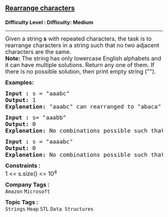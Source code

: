 <h2><a href="https://www.geeksforgeeks.org/problems/rearrange-characters4649/1">Rearrange characters</a></h2><h3>Difficulty Level : Difficulty: Medium</h3><hr><div class="problems_problem_content__Xm_eO"><p><span style="font-size: 18px;">Given a string <strong>s</strong> with repeated characters, the task is to rearrange characters in a string such that no two adjacent characters are the same.<br><strong>Note:</strong> The string has only lowercase English alphabets and it can have multiple solutions. Return any one of them. If there is no possible solution, then print empty string ("").</span></p>
<p><strong><span style="font-size: 18px;">Examples:</span></strong></p>
<pre><strong><span style="font-size: 18px;">Input : </span></strong><span style="font-size: 18px;">s = "aaabc"<br></span><span style="font-size: 18px;"><strong>Output:</strong> 1
</span><strong><span style="font-size: 18px;">Explanation: </span></strong><span style="font-size: 18px;">"aaabc" can rearranged to "abaca" or "acaba" as no two adjacent characters are same in the output string.</span></pre>
<pre><span style="font-size: 18px;"><strong>Input :</strong> </span><span style="font-size: 18px;">s= "aaabb"<br></span><span style="font-size: 18px;"><strong>Output:</strong> 0
</span><strong><span style="font-size: 18px;">Explanation: </span></strong><span style="font-size: 18px;">No combinations possible such that two adjacent characters are different.</span></pre>
<pre><span style="font-size: 18px;"><strong>Input :</strong> </span><span style="font-size: 18px;">s = "aaaabc"<br></span><span style="font-size: 18px;"><strong>Output:</strong> 0
</span><strong><span style="font-size: 18px;">Explanation: </span></strong><span style="font-size: 18px;">No combinations possible such that two adjacent characters are different.</span></pre>
<div><strong><span style="font-size: 18px;">Constraints :</span></strong></div>
<div><span style="font-size: 18px;">1 &lt;= s.size() &lt;= 10<sup>4</sup></span></div></div><p><span style=font-size:18px><strong>Company Tags : </strong><br><code>Amazon</code>&nbsp;<code>Microsoft</code>&nbsp;<br><p><span style=font-size:18px><strong>Topic Tags : </strong><br><code>Strings</code>&nbsp;<code>Heap</code>&nbsp;<code>STL</code>&nbsp;<code>Data Structures</code>&nbsp;
